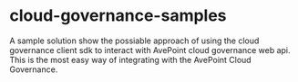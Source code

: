 # cloud-governance-samples
A sample solution show the possiable approach of using the cloud governance client sdk to interact with AvePoint cloud governance web api. This is the most easy way of integrating with the AvePoint Cloud Governance.
